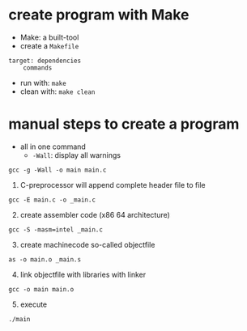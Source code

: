 # create program with Make
* Make: a built-tool 
* create a `Makefile`
``` 
target: dependencies
    commands
``` 
* run with: `make`
* clean with: `make clean`

# manual steps to create a program
* all in one command
    * `-Wall`: display all warnings
``` 
gcc -g -Wall -o main main.c
``` 

1. C-preprocessor will append complete header file to file
```
gcc -E main.c -o _main.c
```
2. create assembler code (x86 64 architecture)
```
gcc -S -masm=intel _main.c
```
3. create machinecode so-called objectfile
```
as -o main.o _main.s
```
4. link objectfile with libraries with linker
```
gcc -o main main.o
```
5. execute
```
./main
```